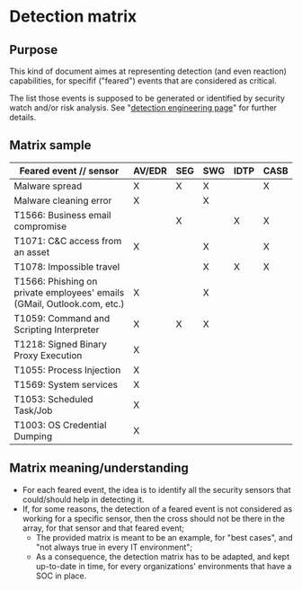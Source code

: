 # Detection matrix

## Purpose

This kind of document aimes at representing detection (and even reaction) capabilities, for specifif ("feared") events that are considered as critical. 

The list those events is supposed to be generated or identified by security watch and/or risk analysis. See "[detection engineering page](https://github.com/cyb3rxp/awesome-soc/blob/main/detection_engineering.md#how-to-feed-the-plan-phase)" for further details.

## Matrix sample

| Feared event // sensor    | AV/EDR |  SEG  |  SWG  |  IDTP | CASB  |
| ------------------------- | ------ | ----- | ----- | ----- | ----- |
| Malware spread            |    X   |   X   |   X   |       |   X   |
| Malware cleaning error    |    X   |       |   X   |       |       |
| T1566: Business email compromise |        |   X   |       |   X   |   X   |
| T1071: C&C access from an asset  |    X   |       |   X   |       |   X   |
| T1078: Impossible travel         |        |       |   X   |   X   |   X   |
| T1566: Phishing on private employees' emails (GMail, Outlook.com, etc.) |   X    |       |   X   |      |      |
| T1059: Command and Scripting Interpreter |   X   |   X   |   X   |       |       |
| T1218: Signed Binary Proxy Execution |   X   |       |       |       |       |
| T1055: Process Injection  |   X   |       |       |       |       |
| T1569: System services    |   X   |       |       |       |       |
| T1053: Scheduled Task/Job |   X   |       |       |       |       |
| T1003: OS Credential Dumping |   X   |       |       |       |       |



## Matrix meaning/understanding

* For each feared event, the idea is to identify all the security sensors that could/should help in detecting it.
* If, for some reasons, the detection of a feared event is not considered as working for a specific sensor, then the cross should not be there in the array, for that sensor and that feared event;
  * The provided matrix is meant to be an example, for "best cases", and "not always true in every IT environment";
  * As a consequence, the detection matrix has to be adapted, and kept up-to-date in time, for every organizations' environments that have a SOC in place.
